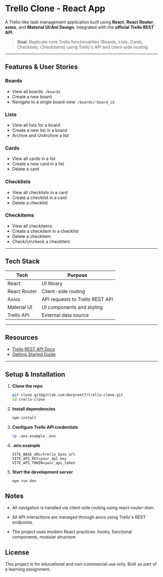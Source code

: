 # Trello Clone - React App

A Trello-like task management application built using **React**, **React Router**, **axios**, and **Material UI**/**Ant Design**, integrated with the **official Trello REST API**.

>  **Goal**: Replicate core Trello functionalities (Boards, Lists, Cards, Checklists, Checkitems) using Trello's API and client-side routing.

---


## Features & User Stories

###  Boards

-  View all boards: `/boards`
- Create a new board
- Navigate to a single board view: `/boards/:board_id`

###  Lists

- View all lists for a board
- Create a new list in a board
- Archive and UnArchive a list

###  Cards

-  View all cards in a list
-  Create a new card in a list
-  Delete a card

###  Checklists

-  View all checklists in a card
-  Create a checklist in a card
-  Delete a checklist

### Checkitems

-  View all checkitems
-  Create a checkitem in a checklist
-  Delete a checkitem
-  Check/Uncheck a checkitem

---

##  Tech Stack

| Tech         | Purpose                                    |
|--------------|--------------------------------------------|
| React        | UI library                                 |
| React Router | Client-side routing                        |
| Axios        | API requests to Trello REST API            |
| Material UI | UI components and styling      |
| Trello API   | External data source                       |

---

##  Resources

-  [Trello REST API Docs](https://developer.atlassian.com/cloud/trello/rest/)
- [Getting Started Guide](https://developer.atlassian.com/cloud/trello/guides/rest-api/api-introduction/)

---

##  Setup & Installation

1. **Clone the repo**
   ```bash
   git clone git@gitlab.com:Harpreet7/trello-clone.git
   cd trello-clone
2. **Install dependencies**
    ```bash
    npm install
3. **Configure Trello API credentials**
    ```bash
    cp .env.example .env
4. **.env.example**
    ```
    VITE_BASE_URL=trello_base_url
    VITE_API_KEY=your_api_key
    VITE_API_TOKEN=your_api_token
5. **Start the development server**
    ```bash
    npm run dev
## Notes
- All navigation is handled via client-side routing using react-router-dom.

- All API interactions are managed through axios using Trello's REST endpoints.

- The project uses modern React practices: hooks, functional components, modular structure.

## License
This project is for educational and non-commercial use only. Built as part of a learning assignment.